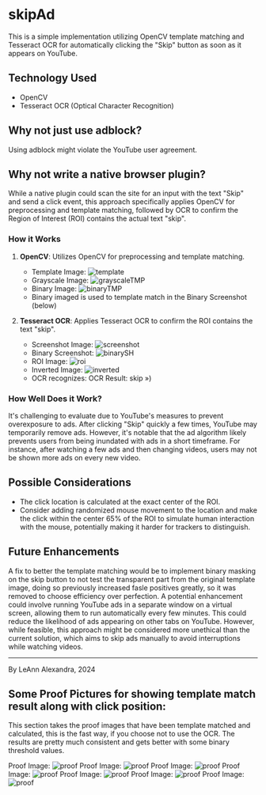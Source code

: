 # skipAd

This is a simple implementation utilizing OpenCV template matching and Tesseract OCR for automatically clicking the "Skip" button as soon as it appears on YouTube.

## Technology Used

- OpenCV
- Tesseract OCR (Optical Character Recognition)

## Why not just use adblock?

Using adblock might violate the YouTube user agreement.

## Why not write a native browser plugin?

While a native plugin could scan the site for an input with the text "Skip" and send a click event, this approach specifically applies OpenCV for preprocessing and template matching, followed by OCR to confirm the Region of Interest (ROI) contains the actual text "skip".

### How it Works

1. **OpenCV**: Utilizes OpenCV for preprocessing and template matching.
   - Template Image: ![template](images/template.png)
   - Grayscale Image: ![grayscaleTMP](images/greyscaleTMP.png)
   - Binary Image: ![binaryTMP](images/binaryTMP.png)
   - Binary imaged is used to template match in the Binary Screenshot (below)

2. **Tesseract OCR**: Applies Tesseract OCR to confirm the ROI contains the text "skip".
   - Screenshot Image: ![screenshot](images/screenshot.png)
   - Binary Screenshot: ![binarySH](images/binarySH.png)
   - ROI Image: ![roi](images/roi.png)
   - Inverted Image: ![inverted](images/inverted.png)
   - OCR recognizes: OCR Result: skip »)

### How Well Does it Work?

It's challenging to evaluate due to YouTube's measures to prevent overexposure to ads. After clicking "Skip" quickly a few times, YouTube may temporarily remove ads. However, it's notable that the ad algorithm likely prevents users from being inundated with ads in a short timeframe. For instance, after watching a few ads and then changing videos, users may not be shown more ads on every new video.

## Possible Considerations

- The click location is calculated at the exact center of the ROI.
- Consider adding randomized mouse movement to the location and make the click within the center 65% of the ROI to simulate human interaction with the mouse, potentially making it harder for trackers to distinguish.

## Future Enhancements

A fix to better the template matching would be to implement binary masking on the skip button to not test the transparent part from the original template image, doing so previously increased fasle positives greatly, so it was removed to choose efficiency over perfection.
A potential enhancement could involve running YouTube ads in a separate window on a virtual screen, allowing them to run automatically every few minutes. This could reduce the likelihood of ads appearing on other tabs on YouTube. However, while feasible, this approach might be considered more unethical than the current solution, which aims to skip ads manually to avoid interruptions while watching videos.

---

By LeAnn Alexandra, 2024

## Some Proof Pictures for showing template match result along with click position:
This section takes the proof images that have been template matched and calculated, this is the fast way, if you choose not to use the OCR. The results are pretty much consistent and gets better with some binary threshold values. 

Proof Image: ![proof](images/proof.png)
Proof Image: ![proof](images/proof2.png)
Proof Image: ![proof](images/proof3.png)
Proof Image: ![proof](images/proof4.png)
Proof Image: ![proof](images/proof5.png)
Proof Image: ![proof](images/proof6.png)
Proof Image: ![proof](images/proof8.png)
